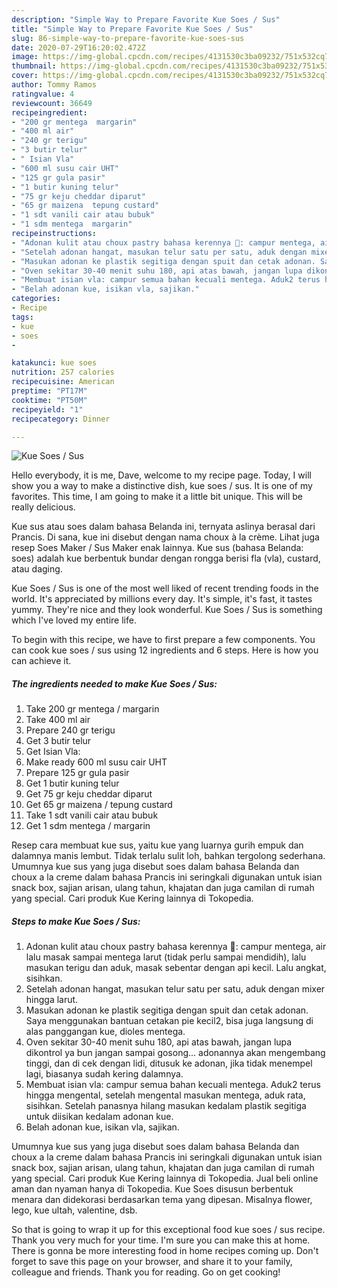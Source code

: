 ```yaml
---
description: "Simple Way to Prepare Favorite Kue Soes / Sus"
title: "Simple Way to Prepare Favorite Kue Soes / Sus"
slug: 86-simple-way-to-prepare-favorite-kue-soes-sus
date: 2020-07-29T16:20:02.472Z
image: https://img-global.cpcdn.com/recipes/4131530c3ba09232/751x532cq70/kue-soes-sus-foto-resep-utama.jpg
thumbnail: https://img-global.cpcdn.com/recipes/4131530c3ba09232/751x532cq70/kue-soes-sus-foto-resep-utama.jpg
cover: https://img-global.cpcdn.com/recipes/4131530c3ba09232/751x532cq70/kue-soes-sus-foto-resep-utama.jpg
author: Tommy Ramos
ratingvalue: 4
reviewcount: 36649
recipeingredient:
- "200 gr mentega  margarin"
- "400 ml air"
- "240 gr terigu"
- "3 butir telur"
- " Isian Vla"
- "600 ml susu cair UHT"
- "125 gr gula pasir"
- "1 butir kuning telur"
- "75 gr keju cheddar diparut"
- "65 gr maizena  tepung custard"
- "1 sdt vanili cair atau bubuk"
- "1 sdm mentega  margarin"
recipeinstructions:
- "Adonan kulit atau choux pastry bahasa kerennya 😬: campur mentega, air lalu masak sampai mentega larut (tidak perlu sampai mendidih), lalu masukan terigu dan aduk, masak sebentar dengan api kecil. Lalu angkat, sisihkan."
- "Setelah adonan hangat, masukan telur satu per satu, aduk dengan mixer hingga larut."
- "Masukan adonan ke plastik segitiga dengan spuit dan cetak adonan. Saya menggunakan bantuan cetakan pie kecil2, bisa juga langsung di alas panggangan kue, dioles mentega."
- "Oven sekitar 30-40 menit suhu 180, api atas bawah, jangan lupa dikontrol ya bun jangan sampai gosong... adonannya akan mengembang tinggi, dan di cek dengan lidi, ditusuk ke adonan, jika tidak menempel lagi, biasanya sudah kering dalamnya."
- "Membuat isian vla: campur semua bahan kecuali mentega. Aduk2 terus hingga mengental, setelah mengental masukan mentega, aduk rata, sisihkan. Setelah panasnya hilang masukan kedalam plastik segitiga untuk diisikan kedalam adonan kue."
- "Belah adonan kue, isikan vla, sajikan."
categories:
- Recipe
tags:
- kue
- soes
- 

katakunci: kue soes  
nutrition: 257 calories
recipecuisine: American
preptime: "PT17M"
cooktime: "PT50M"
recipeyield: "1"
recipecategory: Dinner

---
```



![Kue Soes / Sus](https://img-global.cpcdn.com/recipes/4131530c3ba09232/751x532cq70/kue-soes-sus-foto-resep-utama.jpg)

Hello everybody, it is me, Dave, welcome to my recipe page. Today, I will show you a way to make a distinctive dish, kue soes / sus. It is one of my favorites. This time, I am going to make it a little bit unique. This will be really delicious.

Kue sus atau soes dalam bahasa Belanda ini, ternyata aslinya berasal dari Prancis. Di sana, kue ini disebut dengan nama choux à la crème. Lihat juga resep Soes Maker / Sus Maker enak lainnya. Kue sus (bahasa Belanda: soes) adalah kue berbentuk bundar dengan rongga berisi fla (vla), custard, atau daging.

Kue Soes / Sus is one of the most well liked of recent trending foods in the world. It's appreciated by millions every day. It's simple, it's fast, it tastes yummy. They're nice and they look wonderful. Kue Soes / Sus is something which I've loved my entire life.


To begin with this recipe, we have to first prepare a few components. You can cook kue soes / sus using 12 ingredients and 6 steps. Here is how you can achieve it.

<!--inarticleads1-->

##### The ingredients needed to make Kue Soes / Sus:

1. Take 200 gr mentega / margarin
1. Take 400 ml air
1. Prepare 240 gr terigu
1. Get 3 butir telur
1. Get  Isian Vla:
1. Make ready 600 ml susu cair UHT
1. Prepare 125 gr gula pasir
1. Get 1 butir kuning telur
1. Get 75 gr keju cheddar diparut
1. Get 65 gr maizena / tepung custard
1. Take 1 sdt vanili cair atau bubuk
1. Get 1 sdm mentega / margarin


Resep cara membuat kue sus, yaitu kue yang luarnya gurih empuk dan dalamnya manis lembut. Tidak terlalu sulit loh, bahkan tergolong sederhana. Umumnya kue sus yang juga disebut soes dalam bahasa Belanda dan choux a la creme dalam bahasa Prancis ini seringkali digunakan untuk isian snack box, sajian arisan, ulang tahun, khajatan dan juga camilan di rumah yang special. Cari produk Kue Kering lainnya di Tokopedia. 

<!--inarticleads2-->

##### Steps to make Kue Soes / Sus:

1. Adonan kulit atau choux pastry bahasa kerennya 😬: campur mentega, air lalu masak sampai mentega larut (tidak perlu sampai mendidih), lalu masukan terigu dan aduk, masak sebentar dengan api kecil. Lalu angkat, sisihkan.
1. Setelah adonan hangat, masukan telur satu per satu, aduk dengan mixer hingga larut.
1. Masukan adonan ke plastik segitiga dengan spuit dan cetak adonan. Saya menggunakan bantuan cetakan pie kecil2, bisa juga langsung di alas panggangan kue, dioles mentega.
1. Oven sekitar 30-40 menit suhu 180, api atas bawah, jangan lupa dikontrol ya bun jangan sampai gosong... adonannya akan mengembang tinggi, dan di cek dengan lidi, ditusuk ke adonan, jika tidak menempel lagi, biasanya sudah kering dalamnya.
1. Membuat isian vla: campur semua bahan kecuali mentega. Aduk2 terus hingga mengental, setelah mengental masukan mentega, aduk rata, sisihkan. Setelah panasnya hilang masukan kedalam plastik segitiga untuk diisikan kedalam adonan kue.
1. Belah adonan kue, isikan vla, sajikan.


Umumnya kue sus yang juga disebut soes dalam bahasa Belanda dan choux a la creme dalam bahasa Prancis ini seringkali digunakan untuk isian snack box, sajian arisan, ulang tahun, khajatan dan juga camilan di rumah yang special. Cari produk Kue Kering lainnya di Tokopedia. Jual beli online aman dan nyaman hanya di Tokopedia. Kue Soes disusun berbentuk menara dan didekorasi berdasarkan tema yang dipesan. Misalnya flower, lego, kue ultah, valentine, dsb. 

So that is going to wrap it up for this exceptional food kue soes / sus recipe. Thank you very much for your time. I'm sure you can make this at home. There is gonna be more interesting food in home recipes coming up. Don't forget to save this page on your browser, and share it to your family, colleague and friends. Thank you for reading. Go on get cooking!
